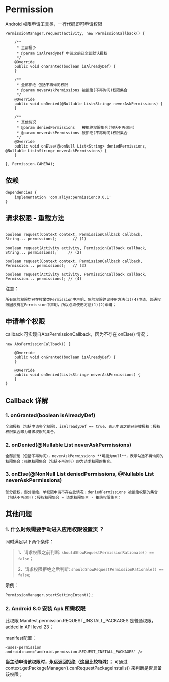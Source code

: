 # Permission
Android 权限申请工具类，一行代码即可申请权限

```
PermissionManager.request(activity, new PermissionCallback() {

    /**
     * 全部授予
     * @param isAlreadyDef 申请之前已全部默认授权
     */
    @Override
    public void onGranted(boolean isAlreadyDef) {
    }

    /**
     * 全部拒绝 包括不再询问权限
     * @param neverAskPermissions 被拒绝(不再询问)权限集合
     */
    @Override
    public void onDenied(@Nullable List<String> neverAskPermissions) {
    }

    /**
     * 其他情况
     * @param deniedPermissions   被拒绝权限集合(包括不再询问)
     * @param neverAskPermissions 被拒绝(不再询问)权限集合
     */
    @Override
    public void onElse(@NonNull List<String> deniedPermissions, @Nullable List<String> neverAskPermissions) {
    }

}, Permission.CAMERA);
```

## 依赖
```
dependencies {
    implementation 'com.aliya:permission:0.0.1'
}
```

## 请求权限 - 重载方法

```

boolean request(Context context, PermissionCallback callback, String... permissions);       // (1)

boolean request(Activity activity, PermissionCallback callback, String... permissions);     // (2)

boolean request(Context context, PermissionCallback callback, Permission... permissions);   // (3)

boolean request(Activity activity, PermissionCallback callback, Permission... permissions); // (4)

```

注意：
```
所有危险权限均已在枚举类Permission中声明，危险权限建议使用方法(3)(4)申请，普通权限因没有在Permission中声明，所以必须使用方法(1)(2)申请；
```

## 申请单个权限

callback 可实现自AbsPermissionCallback，因为不存在 onElse() 情况；

```
new AbsPermissionCallback() {

    @Override
    public void onGranted(boolean isAlreadyDef) {
    }

    @Override
    public void onDenied(List<String> neverAskPermissions) {
    }
}
```

## Callback 详解

### 1. onGranted(boolean isAlreadyDef)

    全部授权（包括申请多个权限），isAlreadyDef == true，表示申请之前已经被授权；授权权限集合即为请求权限的集合。


### 2. onDenied(@Nullable List<String> neverAskPermissions)

    全部拒绝（包括不再询问），neverAskPermissions **可能为null**，表示勾选不再询问的权限集合；拒绝权限集合（包括不再询问）即为请求权限的集合。


### 3. onElse(@NonNull List<String> deniedPermissions, @Nullable List<String> neverAskPermissions)

    部分授权，部分拒绝，单权限申请不存在此情况；deniedPermissions 被拒绝权限的集合（包括不再询问）；授权权限集合 = 请求权限集合 - 拒绝权限集合；


## 其他问题

### 1. 什么时候需要手动进入应用权限设置页 ？

同时满足以下两个条件：
> 1、请求权限之前判断: `shouldShowRequestPermissionRationale() == false`；
>
> 2、请求权限拒绝之后判断: `shouldShowRequestPermissionRationale() == false`;

示例：

```
PermissionManager.startSettingIntent();
```


### 2. Android 8.0 安装 Apk 所需权限

此权限 Manifest.permission.REQUEST_INSTALL_PACKAGES 是普通权限，added in API level 23；

manifest配置：

`<uses-permission android:name="android.permission.REQUEST_INSTALL_PACKAGES" />`

 **当主动申请该权限时，永远返回拒绝（这里比较特殊）；** 可通过 context.getPackageManager().canRequestPackageInstalls() 来判断是否具备该权限；